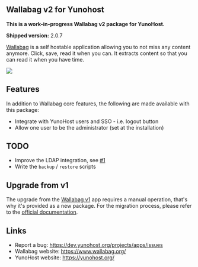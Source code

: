 Wallabag v2 for Yunohost
------------------------

**This is a work-in-progress Wallabag v2 package for YunoHost.**

**Shipped version:** 2.0.7

[Wallabag](https://www.wallabag.org/) is a self hostable application allowing
you to not miss any content anymore. Click, save, read it when you can. It
extracts content so that you can read it when you have time.

![](https://www.wallabag.org/images/screenshots/homepage.png)

## Features

In addition to Wallabag core features, the following are made available with
this package:

 * Integrate with YunoHost users and SSO - i.e. logout button
 * Allow one user to be the administrator (set at the installation)

## TODO

 * Improve the LDAP integration, see [#1](https://github.com/YunoHost-Apps/wallabag2_ynh/issues/1)
 * Write the `backup` / `restore` scripts

## Upgrade from v1

The upgrade from the [Wallabag v1](https://github.com/YunoHost-Apps/wallabag_ynh)
app requires a manual operation, that's why it's provided as a new package.
For the migration process, please refer to the
[official documentation](http://doc.wallabag.org/en/master/user/migration.html).

## Links

 * Report a bug: https://dev.yunohost.org/projects/apps/issues
 * Wallabag website: https://www.wallabag.org/
 * YunoHost website: https://yunohost.org/

